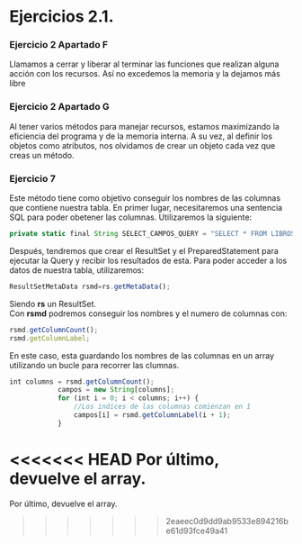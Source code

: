 # Ejercicios 2.1.

### Ejercicio 2 Apartado F
Llamamos a cerrar y liberar al terminar las funciones que realizan alguna acción con los recursos. Así no excedemos la memoria y la dejamos más libre

### Ejercicio 2 Apartado G

Al tener varios métodos para manejar recursos, estamos maximizando la eficiencia del programa y de la memoria interna. A su vez, al definir los objetos como atributos, nos olvidamos de crear un objeto cada vez que creas un método.

### Ejercicio 7
Este método tiene como objetivo conseguir los nombres de las columnas que contiene nuestra tabla. En primer lugar, necesitaremos una sentencia SQL para poder obetener las columnas. Utilizaremos la siguiente:
```javascript
private static final String SELECT_CAMPOS_QUERY = "SELECT * FROM LIBROS LIMIT 1";
```
Después, tendremos que crear el ResultSet y el PreparedStatement para ejecutar la Query y recibir los resultados de esta. Para poder acceder a los datos de nuestra tabla, utilizaremos:
```javascript 
ResultSetMetaData rsmd=rs.getMetaData();
```
Siendo **rs** un ResultSet.  
Con **rsmd** podremos conseguir los nombres y el numero de columnas con:
```javascript
rsmd.getColumnCount();
rsmd.getColumnLabel;
```
En este caso, esta guardando los nombres de las columnas en un array utilizando un bucle para recorrer las clumnas.
```javascript
int columns = rsmd.getColumnCount();
        	campos = new String[columns];
        	for (int i = 0; i < columns; i++) {
            	//Los indices de las columnas comienzan en 1
            	campos[i] = rsmd.getColumnLabel(i + 1);
        	}

```
<<<<<<< HEAD
Por último, devuelve el array.
=======
Por último, devuelve el array.
>>>>>>> 2eaeec0d9dd9ab9533e894216be61d93fce49a41
